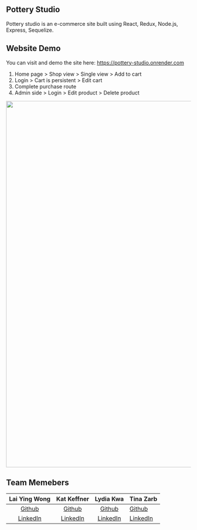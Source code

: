 ## Pottery Studio

Pottery studio is an e-commerce site built using React, Redux, Node.js, Express, Sequelize.

## Website Demo

You can visit and demo the site here: https://pottery-studio.onrender.com

1. Home page > Shop view > Single view > Add to cart
2. Login > Cart is persistent > Edit cart
3. Complete purchase route
4. Admin side > Login > Edit product > Delete product

<div style="display: flex;">
<img src="https://github.com/almighty-ants/pottery-studio/blob/5b4c9bbe2e3fd3606a25eee510c134839066cbd4/public/assets/pottery-studio.gif" width="1000">
</div>

## Team Memebers

|                          Lai Ying Wong                           |                    Kat Keffner                    |                     Lydia Kwa                      | Tina Zarb                                          |
| :--------------------------------------------------------------: | :-----------------------------------------------: | :------------------------------------------------: | -------------------------------------------------- |
|             [Github](https://github.com/laiyingwong)             |       [Github](https://github.com/katkeff)        |       [Github](https://github.com/lydiakwa)        | [Github](https://github.com/tinazarb)              |
| [LinkedIn](https://www.linkedin.com/in/lai-ying-wong-72b9ba216/) | [LinkedIn](https://www.linkedin.com/in/kkeffner/) | [LinkedIn](https://www.linkedin.com/in/lydia-kwa/) | [LinkedIn](https://www.linkedin.com/in/tina-zarb/) |
